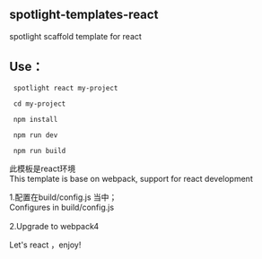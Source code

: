 ## spotlight-templates-react
spotlight scaffold template for react<br>

## Use：

     spotlight react my-project

     cd my-project

     npm install

     npm run dev

     npm run build

此模板是react环境<br>
This template is base on webpack, support for react development <br>

1.配置在build/config.js 当中；<br>
  Configures in build/config.js <br><br>
2.Upgrade to webpack4

Let's react ，enjoy!
